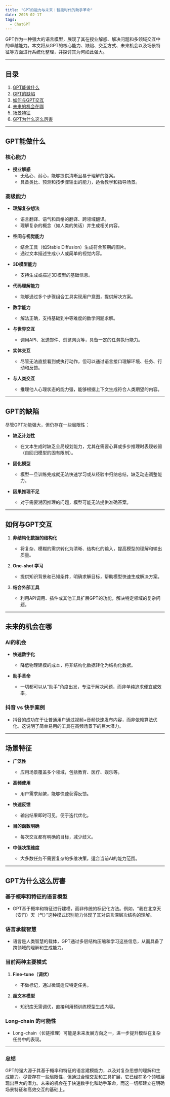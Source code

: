 ```yaml
---
title: "GPT的能力与未来：智能时代的助手革命"
date: 2025-02-17
tags:
  - ChatGPT
---
```


GPT作为一种强大的语言模型，展现了其在授业解惑、解决问题和多领域交互中的卓越能力。本文将从GPT的核心能力、缺陷、交互方式、未来机会以及场景特征等方面进行系统化整理，并探讨其为何如此强大。

---

## 目录

1. [GPT能做什么](#gpt能做什么)  
2. [GPT的缺陷](#gpt的缺陷)  
3. [如何与GPT交互](#如何与gpt交互)  
4. [未来的机会在哪](#未来的机会在哪)  
5. [场景特征](#场景特征)  
6. [GPT为什么这么厉害](#gpt为什么这么厉害)  

---

## GPT能做什么

### 核心能力
- **授业解惑**  
  - 无私心、耐心，能够提供清晰且易于理解的答案。
  - 具备类比、预测和按步骤输出的能力，适合教学和指导场景。

### 高级能力
- **理解复杂想法**  
  - 语言翻译、语气和风格的翻译、跨领域翻译。
  - 理解复杂的概念（如人类的笑话）并生成相关内容。

- **空间与视觉能力**  
  - 结合工具（如Stable Diffusion）生成符合预期的图片。
  - 通过文本描述生成小人或简单的视觉内容。

- **3D模型能力**  
  - 支持生成或描述3D模型的基础信息。

- **代码理解能力**  
  - 能够通过多个步骤组合工具实现用户意图，提供解决方案。

- **数学能力**  
  - 解法正确，支持基础到中等难度的数学问题求解。

- **与世界交互**  
  - 调用API、发送邮件、浏览网页等，具备一定的任务执行能力。

- **实体交互**  
  - 尽管无法直接看到或执行动作，但可以通过语言接口理解环境、任务、行动和反馈。

- **与人类交互**  
  - 推理他人心理状态的能力强，能够根据上下文生成符合人类期望的内容。

---

## GPT的缺陷

尽管GPT功能强大，但仍存在一些局限性：
- **缺乏计划性**  
  - 在文本生成时缺乏全局规划能力，尤其在需要心算或多步推理时表现较弱（自回归模型的固有限制）。

- **固化模型**  
  - 模型一旦训练完成就无法快速学习或从经验中归纳总结，缺乏动态调整能力。

- **因果推理不足**  
  - 对于需要溯因推理的问题，模型可能无法提供准确答案。

---

## 如何与GPT交互

1. **非结构化数据的结构化**  
   - 将复杂、模糊的需求转化为清晰、结构化的输入，提高模型的理解和输出质量。

2. **One-shot 学习**  
   - 提供知识背景和已知条件，明确求解目标，帮助模型快速生成解决方案。

3. **结合外部工具**  
   - 利用API调用、插件或其他工具扩展GPT的功能，解决特定领域的复杂问题。

---

## 未来的机会在哪

### AI的机会
- **快速数字化**  
  - 降低物理建模的成本，将非结构化数据转化为结构化数据。

- **助手革命**  
  - 一切都可以从“助手”角度出发，专注于解决问题，而非单纯追求便宜或效率。

### 抖音 vs 快手案例
- 抖音的成功在于让普通用户通过视频+音频快速发布内容，而非依赖算法优化。这说明了简单易用的工具在高频场景下的巨大潜力。

---

## 场景特征

- **广泛性**  
  - 应用场景覆盖多个领域，包括教育、医疗、娱乐等。

- **高频使用**  
  - 用户需求频繁，能够快速获得反馈。

- **快速反馈**  
  - 输出结果即时可见，便于迭代优化。

- **目的函数明确**  
  - 每次交互都有明确的目标，减少歧义。

- **中低决策维度**  
  - 大多数任务不需要复杂的多维决策，适合当前AI的能力范围。

---

## GPT为什么这么厉害

### 基于概率和特征的语言模型
- GPT基于概率和特征进行建模，而非传统的标记化方法。例如，“我在北京天（安门）天（气）”这种模式识别能力体现了其对语言深层次结构的理解。

### 语言承载智慧
- 语言是人类智慧的载体，GPT通过多层结构压缩和学习这些信息，从而具备了跨领域的理解和生成能力。

### 当前两种主要模式
1. **Fine-tune（调优）**  
   - 不做标记，通过微调适应特定任务。

2. **超文本模型**  
   - 知识库无需调优，直接利用预训练模型生成内容。

### Long-chain 的可能性
- Long-chain（长链推理）可能是未来发展方向之一，进一步提升模型在复杂任务中的表现。

---

### 总结

GPT的强大源于其基于概率和特征的语言建模能力，以及对复杂思想的理解和生成能力。尽管存在一些局限性，但通过合理交互和工具扩展，它已经在多个领域展现出巨大的潜力。未来的机会在于快速数字化和助手革命，而这一切都建立在明确场景特征和高效交互的基础上。